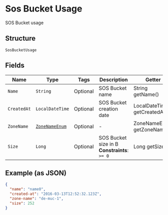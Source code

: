 
# Sos Bucket Usage

SOS Bucket usage

## Structure

`SosBucketUsage`

## Fields

| Name | Type | Tags | Description | Getter | Setter |
|  --- | --- | --- | --- | --- | --- |
| `Name` | `String` | Optional | SOS Bucket name | String getName() | setName(String name) |
| `CreatedAt` | `LocalDateTime` | Optional | SOS Bucket creation date | LocalDateTime getCreatedAt() | setCreatedAt(LocalDateTime createdAt) |
| `ZoneName` | [`ZoneNameEnum`](../../doc/models/zone-name-enum.md) | Optional | - | ZoneNameEnum getZoneName() | setZoneName(ZoneNameEnum zoneName) |
| `Size` | `Long` | Optional | SOS Bucket size in B<br>**Constraints**: `>= 0` | Long getSize() | setSize(Long size) |

## Example (as JSON)

```json
{
  "name": "name0",
  "created-at": "2016-03-13T12:52:32.123Z",
  "zone-name": "de-muc-1",
  "size": 252
}
```


